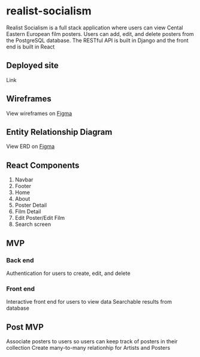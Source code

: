 # realist-socialism

Realist Socialism is a full stack application where users can view Cental Eastern European film posters. Users can add, edit, and delete posters from the PostgreSQL database. The RESTful API is built in Django and the front end is built in React

## Deployed site
Link

## Wireframes

View wireframes on [Figma](https://www.figma.com/file/yOPbj6bTUa2hjAekXZub2u/Untitled?node-id=0%3A1)

## Entity Relationship Diagram

View ERD on [Figma](https://www.figma.com/file/QG1fuUXi2CMw4HKWa5D1ZB/Untitled?node-id=0%3A1)

## React Components
1. Navbar
2. Footer
3. Home
4. About
5. Poster Detail
6. Film Detail
7. Edit Poster/Edit Film
8. Search screen

## MVP
### Back end
Authentication for users to create, edit, and delete

### Front end
Interactive front end for users to view data
Searchable results from database


## Post MVP
Associate posters to users so users can keep track of posters in their collection
Create many-to-many relationhip for Artists and Posters


